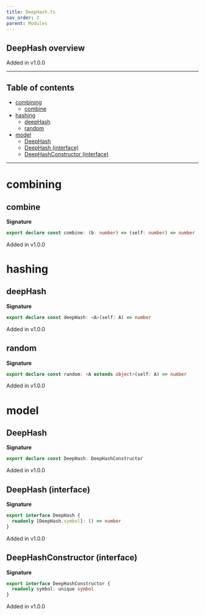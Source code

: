 ```yaml
---
title: DeepHash.ts
nav_order: 2
parent: Modules
---
```


## DeepHash overview

Added in v1.0.0

---

<h2 class="text-delta">Table of contents</h2>

- [combining](#combining)
  - [combine](#combine)
- [hashing](#hashing)
  - [deepHash](#deephash)
  - [random](#random)
- [model](#model)
  - [DeepHash](#deephash)
  - [DeepHash (interface)](#deephash-interface)
  - [DeepHashConstructor (interface)](#deephashconstructor-interface)

---

# combining

## combine

**Signature**

```ts
export declare const combine: (b: number) => (self: number) => number
```

Added in v1.0.0

# hashing

## deepHash

**Signature**

```ts
export declare const deepHash: <A>(self: A) => number
```

Added in v1.0.0

## random

**Signature**

```ts
export declare const random: <A extends object>(self: A) => number
```

Added in v1.0.0

# model

## DeepHash

**Signature**

```ts
export declare const DeepHash: DeepHashConstructor
```

Added in v1.0.0

## DeepHash (interface)

**Signature**

```ts
export interface DeepHash {
  readonly [DeepHash.symbol]: () => number
}
```

Added in v1.0.0

## DeepHashConstructor (interface)

**Signature**

```ts
export interface DeepHashConstructor {
  readonly symbol: unique symbol
}
```

Added in v1.0.0
